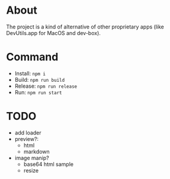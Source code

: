 # About

The project is a kind of alternative of other proprietary apps (like DevUtils.app for MacOS and dev-box).

# Command

- Install: `npm i`
- Build: `npm run build`
- Release: `npm run release`
- Run: `npm run start`

# TODO

- add loader
- preview?:
  - html
  - markdown
- image manip?
  - base64 html sample
  - resize

